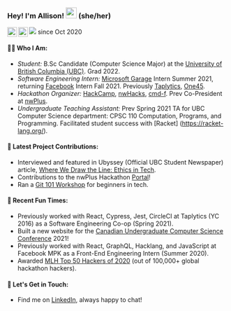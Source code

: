 ### Hey! I'm Allison! <img src="https://media.giphy.com/media/hvRJCLFzcasrR4ia7z/giphy.gif" width="25px"> (she/her)
<a href="https://www.linkedin.com/in/allison-chiang/">
  <img align="left" alt="Allison's LinkedIn" width="22px" src="https://cdn.jsdelivr.net/npm/simple-icons@v3/icons/linkedin.svg" />
</a>
<a href="https://twitter.com/chiang_allison">
  <img align="left" alt="Allison's Twitter" width="22px" src="https://cdn.jsdelivr.net/npm/simple-icons@v3/icons/twitter.svg" />
</a>

![](https://visitor-badge.glitch.me/badge?page_id=acchiang.acchiang) since Oct 2020
#### 👩🏻   Who I Am: 
- *Student:* B.Sc Candidate (Computer Science Major) at the [University of British Columbia (UBC)](https://www.ubc.ca/). Grad 2022. 
- *Software Engineering Intern:* [Microsoft Garage](https://www.microsoft.com/en-us/garage/) Intern Summer 2021, returning [Facebook](https://www.facebook.com/) Intern Fall 2021. Previously [Taplytics](https://taplytics.com/), [One45](https://one45.com/). 
- *Hackathon Organizer:* [HackCamp](http://lhd.nwplus.io/), [nwHacks](https://www.nwhacks.io/), [cmd-f](http://cmd-f.nwplus.io/). Prev Co-President at [nwPlus](https://www.nwplus.io/). 
- *Undergraduate Teaching Assistant:* Prev Spring 2021 TA for UBC Computer Science department: CPSC 110 Computation, Programs, and Programming. Facilitated student success with [Racket] (https://racket-lang.org/). 
#### 🔭   Latest Project Contributions: 
- Interviewed and featured in Ubyssey (Official UBC Student Newspaper) article, [Where We Draw the Line: Ethics in Tech](https://www.ubyssey.ca/science/where-we-draw-the-line/). 
- Contributions to the nwPlus Hackathon [Portal](https://github.com/nwplus/livesite)! 
- Ran a [Git 101 Workshop](https://lu.ma/nwplus-git) for beginners in tech. 
#### 🌱   Recent Fun Times: 
- Previously worked with React, Cypress, Jest, CircleCI at Taplytics (YC 2016) as a Software Engineering Co-op (Spring 2021).
- Built a new website for the [Canadian Undergraduate Computer Science Conference](http://www.cucsc.ca/) 2021! 
- Previously worked with React, GraphQL, Hacklang, and JavaScript at Facebook MPK as a Front-End Engineering Intern (Summer 2020). 
- Awarded [MLH Top 50 Hackers of 2020](https://top.mlh.io/2020/profiles/allison-chiang) (out of 100,000+ global hackathon hackers). 
#### 👯   Let's Get in Touch: 
- Find me on [LinkedIn](https://www.linkedin.com/in/allison-chiang/), always happy to chat! 

